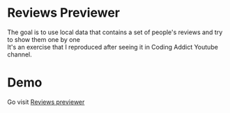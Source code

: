 # Reviews Previewer 
The goal is to use local data that contains a set of people's reviews and try to show them one by one  
It's an exercise that I reproduced after seeing it in Coding Addict Youtube channel.
# Demo   
Go visit [Reviews previewer](https://fedilayoub.github.io/reviews-previewer)